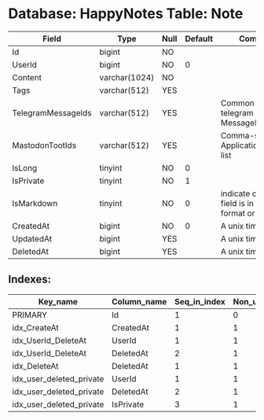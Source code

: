 # Database: HappyNotes Table: Note

 Field              | Type          | Null | Default | Comment
--------------------|---------------|------|---------|-----------------------------------------------------
 Id                 | bigint        | NO   |         |
 UserId             | bigint        | NO   | 0       |
 Content            | varchar(1024) | NO   |         |
 Tags               | varchar(512)  | YES  |         |
 TelegramMessageIds | varchar(512)  | YES  |         | Common separated telegram MessageId list
 MastodonTootIds    | varchar(512)  | YES  |         | Comma-separated ApplicationId:TootId list
 IsLong             | tinyint       | NO   | 0       |
 IsPrivate          | tinyint       | NO   | 1       |
 IsMarkdown         | tinyint       | NO   | 0       | indicate content field is in markdown format or not
 CreatedAt          | bigint        | NO   | 0       | A unix timestamp
 UpdatedAt          | bigint        | YES  |         | A unix timestamp
 DeletedAt          | bigint        | YES  |         | A unix timestamp

## Indexes: 

 Key_name                 | Column_name | Seq_in_index | Non_unique | Index_type | Visible
--------------------------|-------------|--------------|------------|------------|---------
 PRIMARY                  | Id          |            1 |          0 | BTREE      | YES
 idx_CreateAt             | CreatedAt   |            1 |          1 | BTREE      | YES
 idx_UserId_DeleteAt      | UserId      |            1 |          1 | BTREE      | YES
 idx_UserId_DeleteAt      | DeletedAt   |            2 |          1 | BTREE      | YES
 idx_DeleteAt             | DeletedAt   |            1 |          1 | BTREE      | YES
 idx_user_deleted_private | UserId      |            1 |          1 | BTREE      | YES
 idx_user_deleted_private | DeletedAt   |            2 |          1 | BTREE      | YES
 idx_user_deleted_private | IsPrivate   |            3 |          1 | BTREE      | YES
